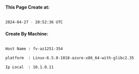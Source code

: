 
   
#### This Page Create at:

```bash

2024-04-27 - 20:52:36 UTC

```

#### Create By Machine:

```bash

Host Name : fv-az1251-354

platform  : Linux-6.5.0-1018-azure-x86_64-with-glibc2.35

Ip Local  : 10.1.0.11

```

